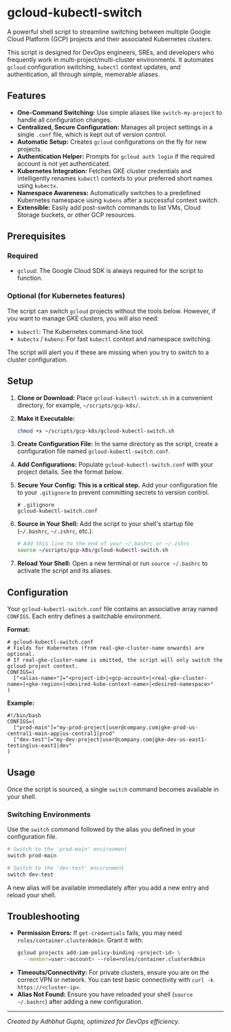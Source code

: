 # gcloud-kubectl-switch

A powerful shell script to streamline switching between multiple Google Cloud Platform (GCP) projects and their associated Kubernetes clusters.

This script is designed for DevOps engineers, SREs, and developers who frequently work in multi-project/multi-cluster environments. It automates `gcloud` configuration switching, `kubectl` context updates, and authentication, all through simple, memorable aliases.

## Features

-   **One-Command Switching:** Use simple aliases like `switch-my-project` to handle all configuration changes.
-   **Centralized, Secure Configuration:** Manages all project settings in a single `.conf` file, which is kept out of version control.
-   **Automatic Setup:** Creates `gcloud` configurations on the fly for new projects.
-   **Authentication Helper:** Prompts for `gcloud auth login` if the required account is not yet authenticated.
-   **Kubernetes Integration:** Fetches GKE cluster credentials and intelligently renames `kubectl` contexts to your preferred short names using `kubectx`.
-   **Namespace Awareness:** Automatically switches to a predefined Kubernetes namespace using `kubens` after a successful context switch.
-   **Extensible:** Easily add post-switch commands to list VMs, Cloud Storage buckets, or other GCP resources.

## Prerequisites
 
### Required
-   `gcloud`: The Google Cloud SDK is always required for the script to function.
 
### Optional (for Kubernetes features)
The script can switch `gcloud` projects without the tools below. However, if you want to manage GKE clusters, you will also need:
 
-   `kubectl`: The Kubernetes command-line tool.
-   `kubectx` / `kubens`: For fast `kubectl` context and namespace switching.
 
The script will alert you if these are missing when you try to switch to a cluster configuration.
 
## Setup

1.  **Clone or Download:** Place `gcloud-kubectl-switch.sh` in a convenient directory, for example, `~/scripts/gcp-k8s/`.

2.  **Make it Executable:**
    ```bash
    chmod +x ~/scripts/gcp-k8s/gcloud-kubectl-switch.sh
    ```

3.  **Create Configuration File:** In the same directory as the script, create a configuration file named `gcloud-kubectl-switch.conf`.

4.  **Add Configurations:** Populate `gcloud-kubectl-switch.conf` with your project details. See the format below.

5.  **Secure Your Config:** **This is a critical step.** Add your configuration file to your `.gitignore` to prevent committing secrets to version control.
    ```
    # .gitignore
    gcloud-kubectl-switch.conf
    ```

6.  **Source in Your Shell:** Add the script to your shell's startup file (`~/.bashrc`, `~/.zshrc`, etc.).
    ```bash
    # Add this line to the end of your ~/.bashrc or ~/.zshrc
    source ~/scripts/gcp-k8s/gcloud-kubectl-switch.sh
    ```

7.  **Reload Your Shell:** Open a new terminal or run `source ~/.bashrc` to activate the script and its aliases.

## Configuration

Your `gcloud-kubectl-switch.conf` file contains an associative array named `CONFIGS`. Each entry defines a switchable environment.

**Format:**

```shell
# gcloud-kubectl-switch.conf
# Fields for Kubernetes (from real-gke-cluster-name onwards) are optional.
# If real-gke-cluster-name is omitted, the script will only switch the gcloud project context.
CONFIGS=(
  ["<alias-name>"]="<project-id>|<gcp-account>|<real-gke-cluster-name>|<gke-region>|<desired-kube-context-name>|<desired-namespace>"
)
```

**Example:**

```shell
#!/bin/bash
CONFIGS=(
  ["prod-main"]="my-prod-project|user@company.com|gke-prod-us-central1-main-app|us-central1|prod"
  ["dev-test"]="my-dev-project|user@company.com|gke-dev-us-east1-testing|us-east1|dev"
)
```

## Usage

Once the script is sourced, a single `switch` command becomes available in your shell.

### Switching Environments

Use the `switch` command followed by the alias you defined in your configuration file.

```bash
# Switch to the 'prod-main' environment
switch prod-main

# Switch to the 'dev-test' environment
switch dev-test
```

A new alias will be available immediately after you add a new entry and reload your shell.

## Troubleshooting

-   **Permission Errors:** If `get-credentials` fails, you may need `roles/container.clusterAdmin`. Grant it with:
    ```bash
    gcloud projects add-iam-policy-binding <project-id> \
      --member=user:<account> --role=roles/container.clusterAdmin
    ```
-   **Timeouts/Connectivity:** For private clusters, ensure you are on the correct VPN or network. You can test basic connectivity with `curl -k https://<cluster-ip>`.
-   **Alias Not Found:** Ensure you have reloaded your shell (`source ~/.bashrc`) after adding a new configuration.

---
*Created by Adhbhut Gupta, optimized for DevOps efficiency.*